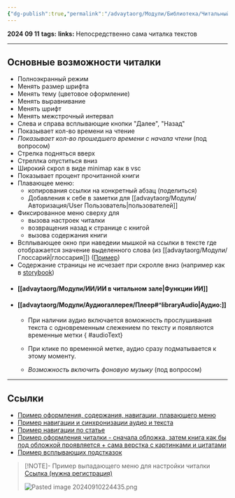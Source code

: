 ```yaml
---
{"dg-publish":true,"permalink":"/advaytaorg/Модули/Библиотека/Читальный зал/"}
---
```


**2024 09 11**
**tags:**
**links:** 
Непосредственно сама читалка текстов

---
## Основные возможности читалки

- Полноэкранный режим
- Менять размер шрифта
- Менять тему (цветовое оформление)
- Менять выравнивание
- Менять шрифт
- Менять межстрочный интервал
- Слева и справа всплывающие кнопки "Далее", "Назад"
- Показывает кол-во времени на чтение
- *Показывает кол-во прошедшего времени с начала чтени* (под вопросом)
- Стрелка подняться вверх
- Стреллка опуститься вниз
- Широкий скрол в виде minimap как в vsc
- Показывает процент прочитанной книги
- Плавающее меню:
	- копирования ссылки на конкретный абзац (поделиться)
	- Добавления к себе в заметки для [[advaytaorg/Модули/Авторизация/User Пользователь\|пользователей]]
- Фиксированное меню сверху для
	- вызова настроек читалки
	- возвращения назад к странице с книгой
	- вызова содержания книги
- Всплывающее окно при наведеии мышкой на ссылки в тексте где отображается значение выделенного слова (из [[advaytaorg/Модули/Глоссарий\|глоссария]]) ([Пример](https://wiki2.org/ru/%D0%A2%D1%80%D0%B8%D0%BF%D1%83%D1%80%D0%B0%D1%81%D1%83%D0%BD%D0%B4%D0%B0%D1%80%D0%B8))
- Содержание страницы не исчезает при скролле вниз (например как в [storybook](https://getbootstrap.com/docs/5.3/getting-started/introduction/#quick-start))
- #### [[advaytaorg/Модули/ИИ/ИИ в читальном зале\|Функции ИИ]]
- #### [[advaytaorg/Модули/Аудиогаллерея/Плеер#^libraryAudio\|Аудио:]]
	- При наличии аудио включается воможность прослушивания текста с одновременным слежением по тексту и появляются временные метки
{ #audioText}

	- При клике по временной метке, аудио сразу подматывается к этому моменту.
	- *Возможность включить фоновую музыку* (под вопросом)
---
## Ссылки

- [Пример оформления, содержания, навигации, плавающего меню](https://www.oum.ru/yoga/vedicheskaya-kultura/yoga-vasishtkha-glava-3-o-sozdanii/?bookmark=BRV8xMDMwODBfcF8xMzZfMF8w0)
- [Пример навигации и синхронизации аудио и текста](https://audioveda.ru/audios/3210)
- [Пример навигации по статье](https://polka.academy/lists/94)
- [Пример оформления читалки - сначала обложка, затем книга как бы под обложкой проявляется + сама верстка с картинками и цитатами](https://polka.academy/articles/525)
- [Пример всплывающих подстказок](https://wiki2.org/ru/%D0%A2%D1%80%D0%B8%D0%BF%D1%83%D1%80%D0%B0%D1%81%D1%83%D0%BD%D0%B4%D0%B0%D1%80%D0%B8)

> [!NOTE]- Пример выпадающего меню для настройки читалки
> [Ссылка (нужна регистрация)](https://knigogid.ru/books/2190904-posle-trenirovki-sekrety-bystrogo-i-effektivnogo-vosstanovleniya/toread/fragment)
> 
> ![Pasted image 20240910224435.png](/img/user/data/Pasted%20image%2020240910224435.png)
